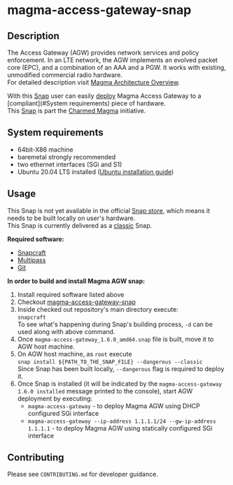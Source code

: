 # magma-access-gateway-snap

## Description

The Access Gateway (AGW) provides network services and policy enforcement. In an LTE network,
the AGW implements an evolved packet core (EPC), and a combination of an AAA and a PGW. It works
with existing, unmodified commercial radio hardware.<br>
For detailed description visit 
[Magma Architecture Overview](https://docs.magmacore.org/docs/next/lte/architecture_overview).

With this [Snap](https://snapcraft.io/) user can easily [deploy](#Usage) Magma Access Gateway to a 
[compliant](#System requirements) piece of hardware.<br>
This [Snap](https://snapcraft.io/) is part the 
[Charmed Magma](https://github.com/canonical/charmed-magma) initiative.

## System requirements

- 64bit-X86 machine
- baremetal strongly recommended
- two ethernet interfaces (SGi and S1)
- Ubuntu 20.04 LTS installed 
([Ubuntu installation guide](https://help.ubuntu.com/lts/installation-guide/amd64/index.html))

## Usage

This Snap is not yet available in the official [Snap store](https://snapcraft.io/store), which
means it needs to be built locally on user's hardware.<br>
This Snap is currently delivered as a [classic](https://snapcraft.io/docs/snap-confinement) Snap.

**Required software:**
- [Snapcraft](https://snapcraft.io/docs/snapcraft-overview)
- [Multipass](https://multipass.run/)
- [Git](https://git-scm.com/book/en/v2/Getting-Started-Installing-Git)

**In order to build and install Magma AGW snap:**
1. Install required software listed above
2. Checkout [magma-access-gateway-snap](https://github.com/canonical/magma-access-gateway-snap)
3. Inside checked out repository's main directory execute:<br>
`snapcraft`<br>
To see what's happening during Snap's building process, `-d` can be used along with above command.
4. Once `magma-access-gateway_1.6.0_amd64.snap` file is built, move it to AGW host machine.
5. On AGW host machine, as `root` execute<br>
`snap install ${PATH_TO_THE_SNAP_FILE} --dangerous --classic`<br>
Since Snap has been built locally, `--dangerous` flag is required to deploy it.
6. Once Snap is installed (it will be indicated by the `magma-access-gateway 1.6.0 installed` 
message printed to the console), start AGW deployment by executing:<br>
   - `magma-access-gateway` - to deploy Magma AGW using DHCP configured SGi interface
   - `magma-access-gateway --ip-address 1.1.1.1/24 --gw-ip-address 1.1.1.1` - to deploy Magma AGW
   using statically configured SGi interface

## Contributing

Please see `CONTRIBUTING.md` for developer guidance.